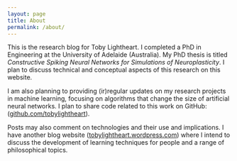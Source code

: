 ```yaml
---
layout: page
title: About
permalink: /about/
---
```


This is the research blog for Toby Lightheart.
I completed a PhD in Engineering at the University of Adelaide (Australia).
My PhD thesis is titled *Constructive Spiking Neural Networks for Simulations of Neuroplasticity*.
I plan to discuss technical and conceptual aspects of this research on this website.

I am also planning to providing (ir)regular updates on my research projects in machine learning, focusing on algorithms that change the size of artificial neural networks.
I plan to share code related to this work on GitHub: ([github.com/tobylightheart](https://github.com/tobylightheart)).

Posts may also comment on technologies and their use and implications.
I have another blog website ([tobylightheart.wordpress.com](https://tobylightheart.wordpress.com)) where I intend to discuss the development of learning techniques for people and a range of philosophical topics.
